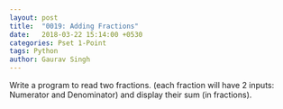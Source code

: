 ```yaml
---
layout: post
title:  "0019: Adding Fractions"
date:   2018-03-22 15:14:00 +0530
categories: Pset 1-Point
tags: Python
author: Gaurav Singh
---
```


Write a program to read two fractions. (each fraction will have 2 inputs: Numerator and Denominator) and display their sum (in fractions).

